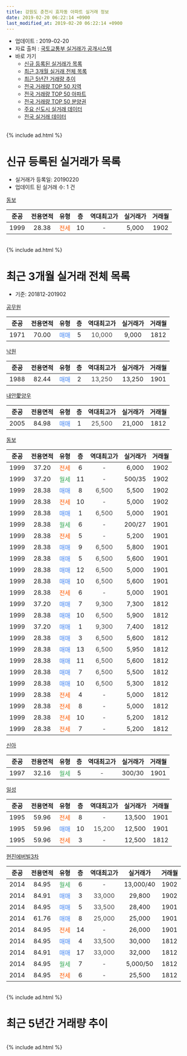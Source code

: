 ```yaml
---
title: 강원도 춘천시 효자동 아파트 실거래 정보
date: 2019-02-20 06:22:14 +0900
last_modified_at: 2019-02-20 06:22:14 +0900
---
```


* 업데이트 : 2019-02-20
* 자료 출처 : [국토교통부 실거래가 공개시스템](http://rt.molit.go.kr)
* 바로 가기
    * [신규 등록된 실거래가 목록](#신규-등록된-실거래가-목록)
    * [최근 3개월 실거래 전체 목록](#최근-3개월-실거래-전체-목록)
    * [최근 5년간 거래량 추이](#최근-5년간-거래량-추이)
    * [전국 거래량 TOP 50 지역](https://inasie.github.io/apt-trade-info/최근-3개월-전국에서-가장-거래가-많이-발생한-지역)
    * [전국 거래량 TOP 50 아파트](https://inasie.github.io/apt-trade-info/최근-3개월-전국에서-가장-거래가-많이-발생한-아파트)
    * [전국 거래량 TOP 50 분양권](https://inasie.github.io/apt-trade-info/최근-3개월-전국에서-가장-거래가-많이-발생한-분양권)
    * [주요 신도시 실거래 데이터](https://inasie.github.io/apt-trade-info/주요-신도시)
    * [전국 실거래 데이터](https://inasie.github.io/apt-trade-info/전국)
<br>
{% include ad.html %}
<br>

# 신규 등록된 실거래가 목록
* 실거래가 등록일: 20190220
* 업데이트 된 실거래 수: 1 건


[동보](https://search.naver.com/search.naver?query=%EA%B0%95%EC%9B%90%EB%8F%84+%EC%B6%98%EC%B2%9C%EC%8B%9C+%ED%9A%A8%EC%9E%90%EB%8F%99+%EB%8F%99%EB%B3%B4)

|준공|전용면적|유형|층|역대최고가|실거래가|거래월|
|:---:|:---:|:---:|:---:|:---:|:---:|:---:|
|1999|28.38|<span style="color:#ff5a00">전세</span>|10|<span style="color:#444444">-</span>|5,000|1902|


<br>
{% include ad.html %}
<br>

# 최근 3개월 실거래 전체 목록
* 기준: 201812-201902


[공무원](https://search.naver.com/search.naver?query=%EA%B0%95%EC%9B%90%EB%8F%84+%EC%B6%98%EC%B2%9C%EC%8B%9C+%ED%9A%A8%EC%9E%90%EB%8F%99+%EA%B3%B5%EB%AC%B4%EC%9B%90)

|준공|전용면적|유형|층|역대최고가|실거래가|거래월|
|:---:|:---:|:---:|:---:|:---:|:---:|:---:|
|1971|70.00|<span style="color:#4285f3">매매</span>|5|<span style="color:#444444">10,000</span>|9,000|1812|

[낙원](https://search.naver.com/search.naver?query=%EA%B0%95%EC%9B%90%EB%8F%84+%EC%B6%98%EC%B2%9C%EC%8B%9C+%ED%9A%A8%EC%9E%90%EB%8F%99+%EB%82%99%EC%9B%90)

|준공|전용면적|유형|층|역대최고가|실거래가|거래월|
|:---:|:---:|:---:|:---:|:---:|:---:|:---:|
|1988|82.44|<span style="color:#4285f3">매매</span>|2|<span style="color:#444444">13,250</span>|13,250|1901|

[내안愛양우](https://search.naver.com/search.naver?query=%EA%B0%95%EC%9B%90%EB%8F%84+%EC%B6%98%EC%B2%9C%EC%8B%9C+%ED%9A%A8%EC%9E%90%EB%8F%99+%EB%82%B4%EC%95%88%E6%84%9B%EC%96%91%EC%9A%B0)

|준공|전용면적|유형|층|역대최고가|실거래가|거래월|
|:---:|:---:|:---:|:---:|:---:|:---:|:---:|
|2005|84.98|<span style="color:#4285f3">매매</span>|1|<span style="color:#444444">25,500</span>|21,000|1812|

[동보](https://search.naver.com/search.naver?query=%EA%B0%95%EC%9B%90%EB%8F%84+%EC%B6%98%EC%B2%9C%EC%8B%9C+%ED%9A%A8%EC%9E%90%EB%8F%99+%EB%8F%99%EB%B3%B4)

|준공|전용면적|유형|층|역대최고가|실거래가|거래월|
|:---:|:---:|:---:|:---:|:---:|:---:|:---:|
|1999|37.20|<span style="color:#ff5a00">전세</span>|6|<span style="color:#444444">-</span>|6,000|1902|
|1999|37.20|<span style="color:#34a853">월세</span>|11|<span style="color:#444444">-</span>|500/35|1902|
|1999|28.38|<span style="color:#4285f3">매매</span>|8|<span style="color:#444444">6,500</span>|5,500|1902|
|1999|28.38|<span style="color:#ff5a00">전세</span>|10|<span style="color:#444444">-</span>|5,000|1902|
|1999|28.38|<span style="color:#4285f3">매매</span>|1|<span style="color:#444444">6,500</span>|5,000|1901|
|1999|28.38|<span style="color:#34a853">월세</span>|6|<span style="color:#444444">-</span>|200/27|1901|
|1999|28.38|<span style="color:#ff5a00">전세</span>|5|<span style="color:#444444">-</span>|5,200|1901|
|1999|28.38|<span style="color:#4285f3">매매</span>|9|<span style="color:#444444">6,500</span>|5,800|1901|
|1999|28.38|<span style="color:#4285f3">매매</span>|5|<span style="color:#444444">6,500</span>|5,600|1901|
|1999|28.38|<span style="color:#4285f3">매매</span>|12|<span style="color:#444444">6,500</span>|5,000|1901|
|1999|28.38|<span style="color:#4285f3">매매</span>|10|<span style="color:#444444">6,500</span>|5,600|1901|
|1999|28.38|<span style="color:#ff5a00">전세</span>|6|<span style="color:#444444">-</span>|5,000|1901|
|1999|37.20|<span style="color:#4285f3">매매</span>|7|<span style="color:#444444">9,300</span>|7,300|1812|
|1999|28.38|<span style="color:#4285f3">매매</span>|10|<span style="color:#444444">6,500</span>|5,900|1812|
|1999|37.20|<span style="color:#4285f3">매매</span>|1|<span style="color:#444444">9,300</span>|7,400|1812|
|1999|28.38|<span style="color:#4285f3">매매</span>|3|<span style="color:#444444">6,500</span>|5,600|1812|
|1999|28.38|<span style="color:#4285f3">매매</span>|13|<span style="color:#444444">6,500</span>|5,950|1812|
|1999|28.38|<span style="color:#4285f3">매매</span>|11|<span style="color:#444444">6,500</span>|5,600|1812|
|1999|28.38|<span style="color:#4285f3">매매</span>|7|<span style="color:#444444">6,500</span>|5,500|1812|
|1999|28.38|<span style="color:#4285f3">매매</span>|10|<span style="color:#444444">6,500</span>|5,300|1812|
|1999|28.38|<span style="color:#ff5a00">전세</span>|4|<span style="color:#444444">-</span>|5,000|1812|
|1999|28.38|<span style="color:#ff5a00">전세</span>|8|<span style="color:#444444">-</span>|5,000|1812|
|1999|28.38|<span style="color:#ff5a00">전세</span>|10|<span style="color:#444444">-</span>|5,200|1812|
|1999|28.38|<span style="color:#ff5a00">전세</span>|7|<span style="color:#444444">-</span>|5,200|1812|

[신아](https://search.naver.com/search.naver?query=%EA%B0%95%EC%9B%90%EB%8F%84+%EC%B6%98%EC%B2%9C%EC%8B%9C+%ED%9A%A8%EC%9E%90%EB%8F%99+%EC%8B%A0%EC%95%84)

|준공|전용면적|유형|층|역대최고가|실거래가|거래월|
|:---:|:---:|:---:|:---:|:---:|:---:|:---:|
|1997|32.16|<span style="color:#34a853">월세</span>|5|<span style="color:#444444">-</span>|300/30|1901|

[일성](https://search.naver.com/search.naver?query=%EA%B0%95%EC%9B%90%EB%8F%84+%EC%B6%98%EC%B2%9C%EC%8B%9C+%ED%9A%A8%EC%9E%90%EB%8F%99+%EC%9D%BC%EC%84%B1)

|준공|전용면적|유형|층|역대최고가|실거래가|거래월|
|:---:|:---:|:---:|:---:|:---:|:---:|:---:|
|1995|59.96|<span style="color:#ff5a00">전세</span>|8|<span style="color:#444444">-</span>|13,500|1901|
|1995|59.96|<span style="color:#4285f3">매매</span>|10|<span style="color:#444444">15,200</span>|12,500|1901|
|1995|59.96|<span style="color:#ff5a00">전세</span>|3|<span style="color:#444444">-</span>|12,500|1812|

[현진에버빌3차](https://search.naver.com/search.naver?query=%EA%B0%95%EC%9B%90%EB%8F%84+%EC%B6%98%EC%B2%9C%EC%8B%9C+%ED%9A%A8%EC%9E%90%EB%8F%99+%ED%98%84%EC%A7%84%EC%97%90%EB%B2%84%EB%B9%8C3%EC%B0%A8)

|준공|전용면적|유형|층|역대최고가|실거래가|거래월|
|:---:|:---:|:---:|:---:|:---:|:---:|:---:|
|2014|84.95|<span style="color:#34a853">월세</span>|6|<span style="color:#444444">-</span>|13,000/40|1902|
|2014|84.91|<span style="color:#4285f3">매매</span>|3|<span style="color:#444444">33,000</span>|29,800|1902|
|2014|84.95|<span style="color:#4285f3">매매</span>|5|<span style="color:#444444">33,500</span>|28,400|1901|
|2014|61.76|<span style="color:#4285f3">매매</span>|8|<span style="color:#444444">25,000</span>|25,000|1901|
|2014|84.95|<span style="color:#ff5a00">전세</span>|14|<span style="color:#444444">-</span>|26,000|1901|
|2014|84.95|<span style="color:#4285f3">매매</span>|4|<span style="color:#444444">33,500</span>|30,000|1812|
|2014|84.91|<span style="color:#4285f3">매매</span>|17|<span style="color:#444444">33,000</span>|32,000|1812|
|2014|84.95|<span style="color:#34a853">월세</span>|7|<span style="color:#444444">-</span>|5,000/50|1812|
|2014|84.95|<span style="color:#ff5a00">전세</span>|6|<span style="color:#444444">-</span>|25,500|1812|


<br>
{% include ad.html %}
<br>

# 최근 5년간 거래량 추이


<div style="width:100%;">
    <canvas id="deal_progress" height="200"></canvas>
</div>

<script>
new Chart(document.getElementById("deal_progress"), {
    type: 'line',
    data: {
        labels: ['201402','201403','201404','201405','201406','201407','201408','201409','201410','201411','201412','201501','201502','201503','201504','201505','201506','201507','201508','201509','201510','201511','201512','201601','201602','201603','201604','201605','201606','201607','201608','201609','201610','201611','201612','201701','201702','201703','201704','201705','201706','201707','201708','201709','201710','201711','201712','201801','201802','201803','201804','201805','201806','201807','201808','201809','201810','201811','201812','201901','201902'],
        datasets: [{
            label: '매매',
            pointRadius: 1,
            data: [12, 16, 4, 12, 14, 11, 14, 12, 22, 13, 22, 26, 14, 22, 22, 19, 18, 12, 16, 12, 25, 21, 17, 21, 12, 14, 18, 8, 18, 13, 24, 19, 9, 14, 21, 18, 16, 15, 12, 14, 10, 7, 9, 7, 11, 12, 7, 14, 14, 16, 9, 5, 6, 8, 4, 6, 11, 4, 12, 9, 2],
            borderColor: "rgba(255, 201, 14, 1)",
            backgroundColor: "rgba(255, 201, 14, 0.5)",
            fill: false,
            lineTension: 0
        },{
            label: '전월세',
            pointRadius: 1,
            data: [12, 6, 4, 6, 6, 7, 8, 11, 32, 22, 20, 16, 9, 7, 5, 2, 7, 7, 6, 4, 5, 6, 5, 8, 6, 5, 6, 6, 3, 3, 9, 12, 10, 9, 5, 13, 17, 3, 6, 10, 7, 7, 6, 3, 4, 6, 9, 9, 8, 7, 3, 5, 5, 6, 2, 10, 10, 12, 7, 6, 4],
            borderColor: "rgba(0, 141, 185, 1)",
            backgroundColor: "rgba(0, 141, 185, 0.5)",
            fill: false,
            lineTension: 0
        }
        ]
    },
    options: {
        responsive: true,
        title: {
            display: false
        },
        tooltips: {
            mode: 'index',
            intersect: false
        },
        hover: {
            mode: 'nearest',
            intersect: true
        },
        scales: {
            xAxes: [{
                display: true,
                scaleLabel: {
                    display: true,
                    labelString: '년/월'
                }
            }],
            yAxes: [{
                display: true,
                ticks: {
                    suggestedMin: 0,
                },
                scaleLabel: {
                    display: true,
                    labelString: '실거래 수'
                }
            }]
        }
    }
});

</script>


<br>
{% include ad.html %}
<br>

